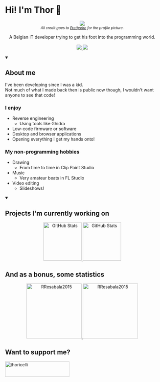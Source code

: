 # Hi! I'm Thor 👋

<p align="center">
  <img src="https://images.weserv.nl/?url=avatars.githubusercontent.com/u/29801268?v=4&h=300&w=300&fit=cover&mask=circle&maxage=1d" />
  <br>
  <sub><em>All credit goes to <a href="https://www.roblox.com/users/25701152/profile">Prettyeire</a> for the profile picture.</em></sub>
</p>

<p align="center">
  A Belgian IT developer trying to get his foot into the programming world.
  <br><br>
  <a href="https://www.youtube.com/@thoricelli">
    <img src="https://img.shields.io/badge/youtube%20-%23FF0000.svg?&style=for-the-badge&logo=YouTube&logoColor=white" />
  </a>
  <a href="https://thoricelli.github.io/personal-website/">
    <img src="https://img.shields.io/badge/GitHub%20Pages-121013?logo=github&logoColor=white&style=for-the-badge"/>
  </a>
</p>

<details open> 
  <summary><h2>About me</h2></summary>
I've been developing since I was a kid.<br>
Not much of what I made back then is public now though, I wouldn't want anyone to see that code!

### I enjoy
- Reverse engineering
  - Using tools like Ghidra
- Low-code firmware or software
- Desktop and browser applications
- Opening everything I get my hands onto!

### My non-programming hobbies
- Drawing
  - From time to time in Clip Paint Studio
- Music
  - Very amateur beats in FL Studio
- Video editing
  - Slideshows!
</details>

<details open> 
  <summary><h2>Projects I'm currently working on</h2></summary>
    <p align="center">
      <a href="https://github.com/thoricelli/Innovation-Uniform-Editor.git">
        <img height=125 src="https://github-readme-stats.vercel.app/api/pin/?username=thoricelli&repo=Innovation-Uniform-Editor&theme=dark" alt="GitHub Stats" />
    </a>
      <a href="https://github.com/thoricelli/SH7337-Emulator.git">
        <img height=125 src="https://github-readme-stats.vercel.app/api/pin/?username=thoricelli&repo=SH7337-Emulator&theme=dark" alt="GitHub Stats" />
    </a>
  </p>
</details> 

## And as a bonus, some statistics

<div align="center">
  <a href="https://github.com/thoricelli">
    <img height="180em" src="https://github-readme-stats.vercel.app/api/top-langs?username=thoricelli&show_icons=true&locale=en&layout=compact&theme=dark" alt="RResabala2015"/>
    <img height="180em" src="https://github-readme-stats.vercel.app/api?username=thoricelli&show_icons=true&locale=en&layout=compact&theme=dark&hide_rank=true" alt="RResabala2015"/>
  </a>
</div>

## Want to support me?
<p><a href="https://ko-fi.com/thoricelli"> <img align="left" src="https://cdn.ko-fi.com/cdn/kofi3.png?v=3" height="50" width="210" alt="thoricelli" /></a></p>
